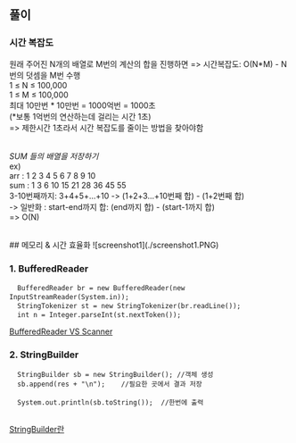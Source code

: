## 풀이
### 시간 복잡도  

원래 주어진 N개의 배열로 M번의 계산의 합을 진행하면 => 시간복잡도: O(N*M) - N번의 덧셈을 M번 수행  
1 ≤ N ≤ 100,000  
1 ≤ M ≤ 100,000  
최대 10만번 * 10만번 = 1000억번 = 1000초   
(*보통 1억번의 연산하는데 걸리는 시간 1초)  
=> 제한시간 1초라서 시간 복잡도를 줄이는 방법을 찾아야함  
<br>

_SUM 들의 배열을 저장하기_  
ex)  
arr : 1 2 3 4 5 6 7 8 9 10  
sum : 1 3 6 10 15 21 28 36 45 55  
3-10번째까지: 3+4+5+...+10 -> (1+2+3...+10번째 합) - (1+2번째 합)  
-> 일반화 : start-end까지 합: (end까지 합) - (start-1까지 합)  
=> O(N)  

  
<br>
## 메모리 & 시간 효율화
![screenshot1](./screenshot1.PNG)


### 1. BufferedReader

```
  BufferedReader br = new BufferedReader(new InputStreamReader(System.in));
  StringTokenizer st = new StringTokenizer(br.readLine());
  int n = Integer.parseInt(st.nextToken());
```
[BufferedReader VS Scanner](https://lasbe.tistory.com/48)



### 2. StringBuilder
```
  StringBuilder sb = new StringBuilder(); //객체 생성
  sb.append(res + "\n");    //필요한 곳에서 결과 저장
          
  System.out.println(sb.toString());  //한번에 출력
  
```
[StringBuilder란](https://hardlearner.tistory.com/288)
